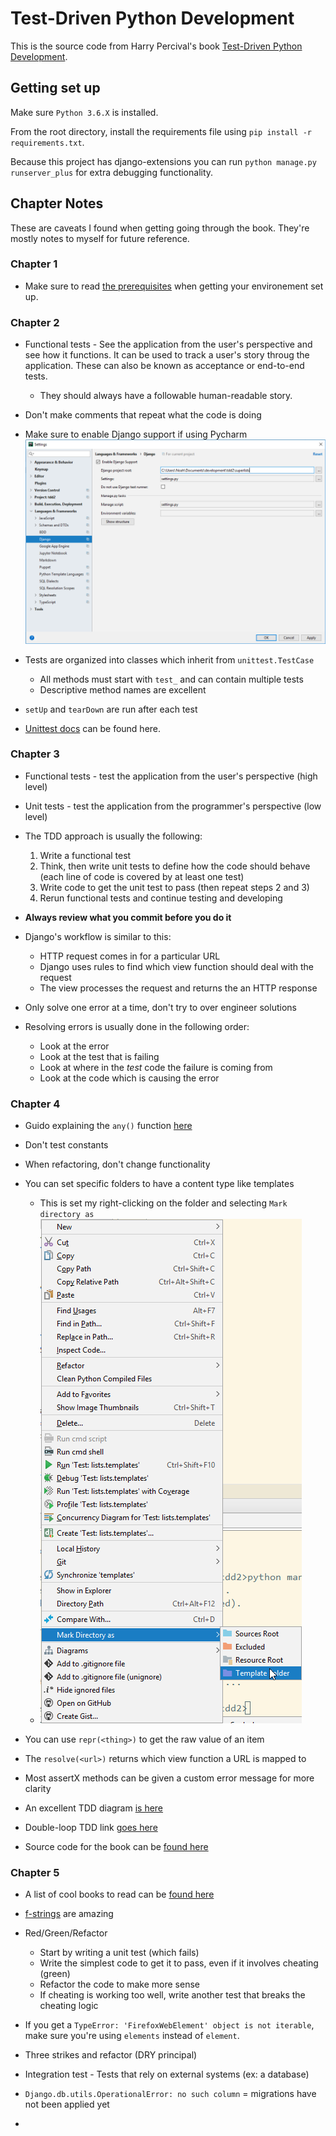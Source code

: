 # Test-Driven Python Development

This is the source code from Harry Percival's book [Test-Driven Python Development](https://www.obeythetestinggoat.com/).

## Getting set up

Make sure `Python 3.6.X` is installed.

From the root directory, install the requirements file using `pip install -r requirements.txt`.

Because this project has django-extensions you can run `python manage.py runserver_plus` for extra debugging functionality.

## Chapter Notes

These are caveats I found when getting going through the book. They're mostly notes to myself for future reference.

### Chapter 1

- Make sure to read [the prerequisites](https://www.obeythetestinggoat.com/book/pre-requisite-installations.html) when getting your environement set up.

### Chapter 2

- Functional tests - See the application from the user's perspective and see how it functions. It can be used to track
a user's story  throug the application. These can also be known as acceptance or end-to-end tests.
  - They should always have a followable human-readable story.
  
- Don't make comments that repeat what the code is doing

- Make sure to enable Django support if using Pycharm ![pycharm-django](docs/pycharm-enable-django.png)

- Tests are organized into classes which inherit from `unittest.TestCase`
  - All methods must start with `test_` and can contain multiple tests
  - Descriptive method names are excellent
  
 - `setUp` and `tearDown` are run after each test
 
 - [Unittest docs](https://docs.python.org/3/library/unittest.html) can be found here.
 
### Chapter 3

- Functional tests - test the application from the user's perspective (high level)

- Unit tests - test the application from the programmer's perspective (low level)

- The TDD approach is usually the following:
  1. Write a functional test
  2. Think, then write unit tests to define how the code should behave (each line of code is covered by at least one test)
  3. Write code to get the unit test to pass (then repeat steps 2 and 3)
  4. Rerun functional tests and continue testing and developing

- **Always review what you commit before you do it**

- Django's workflow is similar to this:
  - HTTP request comes in for a particular URL
  - Django uses rules to find which view function should deal with the request
  - The view processes the request and returns the an HTTP response
  
- Only solve one error at a time, don't try to over engineer solutions

- Resolving errors is usually done in the following order:
  - Look at the error
  - Look at the test that is failing
  - Look at where in the *test* code the failure is coming from
  - Look at the code which is causing the error

### Chapter 4

- Guido explaining the `any()` function [here](https://bit.ly/1iXxD18)

- Don't test constants

- When refactoring, don't change functionality

- You can set specific folders to have a content type like templates
  - This is set my right-clicking on the folder and selecting `Mark directory as`
  - ![pycharm-folders](docs/pycharm-mark-templates.png)
  
- You can use `repr(<thing>)` to get the raw value of an item

- The `resolve(<url>)` returns which view function a URL is mapped to

- Most assertX methods can be given a custom error message for more clarity

- An excellent TDD diagram [is here](https://www.obeythetestinggoat.com/book/chapter_philosophy_and_refactoring.html#simple-TDD-diagram)

- Double-loop TDD link [goes here](https://bit.ly/1iXzoLR)

- Source code for the book can be [found here](https://github.com/hjwp/book-example/)

### Chapter 5

- A list of cool books to read can be [found here](https://www.obeythetestinggoat.com/book/bibliography.html#seceng)

- [f-strings](https://docs.python.org/3/whatsnew/3.6.html#pep-498-formatted-string-literals) are amazing

- Red/Green/Refactor
  - Start by writing a unit test (which fails)
  - Write the simplest code to get it to pass, even if it involves cheating (green)
  - Refactor the code to make more sense
  - If cheating is working too well, write another test that breaks the cheating logic

- If you get a `TypeError: 'FirefoxWebElement' object is not iterable`, make sure you're using `elements` instead of `element`.

- Three strikes and refactor (DRY principal)

- Integration test - Tests that rely on external systems (ex: a database)

- `Django.db.utils.OperationalError: no such column` = migrations have not been applied yet

- 
